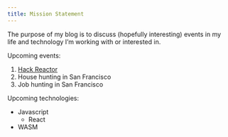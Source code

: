 ```yaml
---
title: Mission Statement
---
```


The purpose of my blog is to discuss (hopefully interesting) events in my life and technology I’m working with or interested in.

Upcoming events:
1. [Hack Reactor](http://www.hackreactor.com)
1. House hunting in San Francisco
1. Job hunting in San Francisco

Upcoming technologies:
- Javascript
  - React
- WASM
